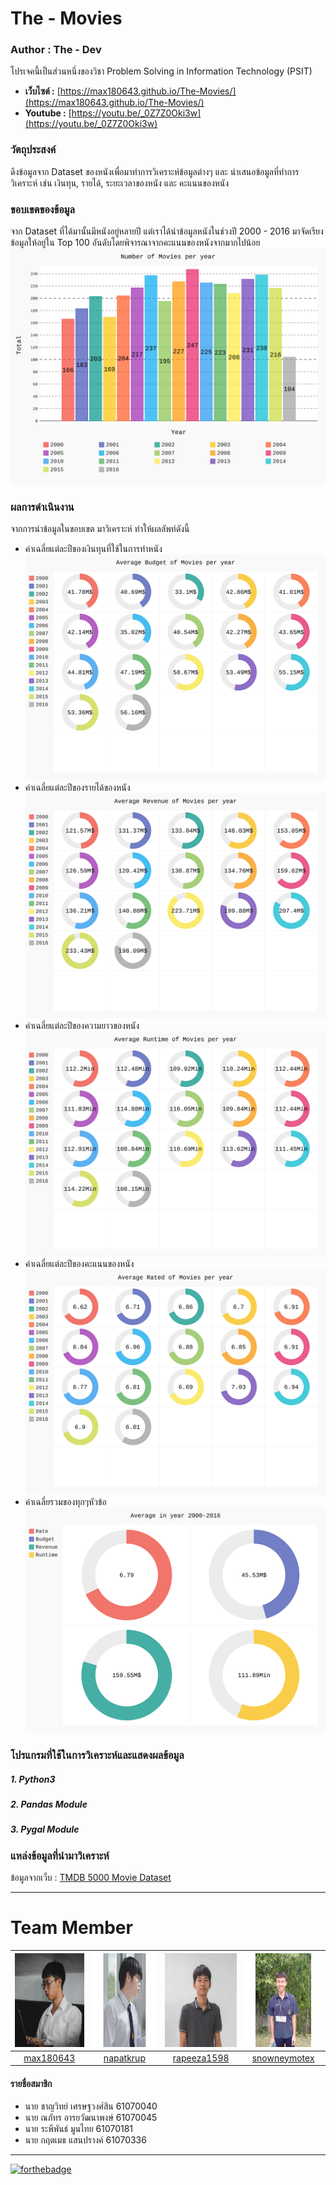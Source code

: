 # The - Movies

### Author : The - Dev
โปรเจคนี้เป็นส่วนหนึ่งของวิชา Problem Solving in Information Technology (PSIT)
* **เว็บไซต์ :** [https://max180643.github.io/The-Movies/](https://max180643.github.io/The-Movies/)
* **Youtube :** [https://youtu.be/_0Z7Z0Oki3w](https://youtu.be/_0Z7Z0Oki3w)

### วัตถุประสงค์
ดึงข้อมูลจาก Dataset ของหนังเพื่อมาทำการวิเคราะห์ข้อมูลต่างๆ และ นำเสนอข้อมูลที่ทำการวิเคราะห์ เช่น เงินทุน, รายได้, ระยะเวลาของหนัง และ คะแนนของหนัง

### ขอบเขตของข้อมูล
จาก Dataset ที่ได้มานั้นมีหนังอยู่หลายปี แต่เราได้นำข้อมูลหนังในช่วงปี 2000 - 2016 มาจัดเรียงข้อมูลให้อยู่ใน Top 100 อันดับโดยพิจารณาจากคะแนนของหนังจากมากไปน้อย
![number](https://github.com/max180643/The-Movies/blob/master/Graph_Export/Number_of_Movies.svg)

### ผลการดำเนินงาน
จากการนำข้อมูลในขอบเขต มาวิเคราะห์ ทำให้ผลลัพท์ดังนี้
   * ค่าเฉลี่ยแต่ละปีของเงินทุนที่ใช้ในการทำหนัง
   ![budget](https://github.com/max180643/The-Movies/blob/master/Graph_Export/Average_Budget_of_Movies.svg)
   * ค่าเฉลี่ยแต่ละปีของรายได้ของหนัง
   ![revenue](https://github.com/max180643/The-Movies/blob/master/Graph_Export/Average_Revenue_of_Movies.svg)
   * ค่าเฉลี่ยแต่ละปีของความยาวของหนัง
   ![runtime](https://github.com/max180643/The-Movies/blob/master/Graph_Export/Average_Runtime_of_Movies.svg)
   * ค่าเฉลี่ยแต่ละปีของคะแนนของหนัง
   ![rate](https://github.com/max180643/The-Movies/blob/master/Graph_Export/Average_Rated_of_Movies.svg)
   * ค่าเฉลี่ยรวมของทุกๆหัวข้อ
   ![average](https://github.com/max180643/The-Movies/blob/master/Graph_Export/All_Average_of_Movies.svg)

### โปรแกรมที่ใช้ในการวิเคราะห์และแสดงผลข้อมูล
##### 1. Python3
##### 2. Pandas Module
##### 3. Pygal Module

### แหล่งข้อมูลที่นำมาวิเคราะห์
ข้อมูลจากเว็บ : [TMDB 5000 Movie Dataset](https://www.kaggle.com/tmdb/tmdb-movie-metadata)
_____
# Team Member
|<img src="README/max180643.jpeg" width="150px" height="150px">|<img src="README/napatkrub.jpeg" width="150px" height="150px">|<img src="README/rapeeza1598.jpeg" width="150px" height="150px">|<img src="README/snowneymotex.jpeg" width="150px" height="150px">|
|:-----:|:-----:|:-----:|:-----:|
|[max180643](https://github.com/max180643)|[napatkrup](https://github.com/NAPATKRUP)|[rapeeza1598](https://github.com/rapeeza1598)|[snowneymotex](https://github.com/snowneymotex)|
#### รายชื่อสมาชิก
- นาย ชาญวิทย์ เศรษฐวงศ์สิน 61070040
- นาย ณภัทร อารยวัฒนาพงษ์ 61070045
- นาย ระพีพันธ์ มูนไทย 61070181
- นาย กฤตเมธ แสนปรางค์ 61070336
_____

[![forthebadge](https://forthebadge.com/images/badges/made-with-python.svg)](https://www.python.org/)
